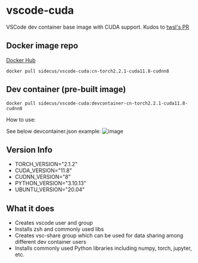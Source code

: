 # vscode-cuda
VSCode dev container base image with CUDA support.
Kudos to [twsl's PR](https://github.com/microsoft/vscode-dev-containers/pull/1176)

## Docker image repo
[Docker Hub](https://hub.docker.com/repository/docker/sidecus/vscode-cuda/general)

```Shell
docker pull sidecus/vscode-cuda:cn-torch2.2.1-cuda11.8-cudnn8
```

## Dev container (pre-built image)

```Shell
docker pull sidecus/vscode-cuda:devcontainer-cn-torch2.2.1-cuda11.8-cudnn8
```

How to use:

See below devcontainer.json example:
![image](https://github.com/sidecus/vscode-cuda/assets/4399408/5f818621-335f-4ba9-9d00-b62d0ac676c9)


## Version Info
- TORCH_VERSION="2.1.2" 
- CUDA_VERSION="11.8"
- CUDNN_VERSION="8"
- PYTHON_VERSION="3.10.13"
- UBUNTU_VERSION="20.04"

## What it does
 - Creates vscode user and group
 - Installs zsh and commonly used libs
 - Creates vsc-share group which can be used for data sharing among different dev container users
 - Installs commonly used Python libraries including numpy, torch, jupyter, etc.
